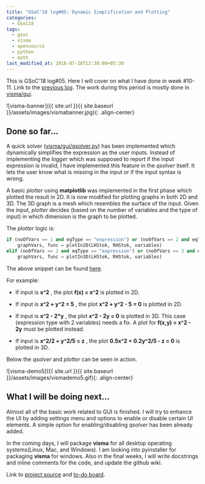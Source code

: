 ```yaml
---
title: "GSoC'18 log#05: Dynamic Simplification and Plotting"
categories:
  - GSoC18
tags:
  - gsoc
  - visma
  - opensource
  - python
  - math
last_modified_at: 2018-07-28T12:30:00+05:30
---
```



This is GSoC'18 log#05. Here I will cover on what I have done in week #10-11. Link to the [previous log](https://8hantanu.github.io/gsoc18/2018/07/14/gsoc-log04-develop-test-repeat.html "GSoC'18 log#04"). The work during this period is mostly done in [visma/gui](https://github.com/aerospaceresearch/visma/blob/master/visma/gui).

![visma-banner]({{ site.url }}{{ site.baseurl }}/assets/images/vismabanner.jpg){: .align-center}

## Done so far...

A quick solver ([visma/gui/qsolver.py](https://github.com/aerospaceresearch/visma/blob/master/visma/gui/qsolver.py)) has been implemented which dynamically simplifies the expression as the user inputs. Instead of implementing the _logger_ which was supposed to report if the input expression is invalid, I have implemented this feature in the _qsolver_ itself. It lets the user know what is missing in the input or if the input syntax is wrong.

A basic _plotter_ using **matplotlib** was implemented in the first phase which plotted the result in 2D. It is now modified for plotting graphs in both 2D and 3D. The 3D graph is a mesh which resembles the surface of the input. Given the input, _plotter_ decides (based on the number of variables and the type of input) in which dimension is the graph to be plotted.

The _plotter_ logic is:

```python
if (noOfVars == 1 and eqType == "expression") or (noOfVars == 2 and eqType == "equation"):
    graphVars, func = plotIn2D(LHStok, RHStok, variables)
elif (noOfVars == 2 and eqType == "expression") or (noOfVars == 3 and eqType == "equation"):
    graphVars, func = plotIn3D(LHStok, RHStok, variables)
```
The above snippet can be found [here](https://github.com/aerospaceresearch/visma/blob/4476efceddabb7e543332e377062e8d166591844/visma/gui/plotter.py#L22).

For example:

- If input is **x^2** , the plot **f(x) = x^2** is plotted in 2D.


- If input is **x^2 + y^2 = 5** , the plot **x^2 + y^2 - 5 = 0** is plotted in 2D.


- If input is **x^2 - 2*y** , the plot **x^2 - 2y = 0** is plotted in 3D. This case (expression type with 2 variables) needs a fix. A plot for **f(x,y) = x^2 - 2y** must be plotted instead.


- If input is **x^2/2 + y^2/5 = z** , the plot **0.5x^2 + 0.2y^2/5 - z = 0** is plotted in 3D.

Below the _qsolver_ and _plotter_ can be seen in action.

![visma-demo5]({{ site.url }}{{ site.baseurl }}/assets/images/vismademo5.gif){: .align-center}

## What I will be doing next...

Almost all of the basic work related to GUI is finished. I will try to enhance the UI by adding settings menu and options to enable or disable certain UI elements. A simple option for enabling/disabling _qsolver_ has been already added.

In the coming days, I will package **visma** for all desktop operating systems(Linux, Mac, and Windows). I am looking into pyinstaller for packaging **visma** for windows. Also in the final weeks, I will write docstrings and inline comments for the code, and update the github wiki.

Link to [project source](https://github.com/aerospaceresearch/visma "visma") and [to-do board](https://github.com/aerospaceresearch/visma/projects/1 "Project Progress").
